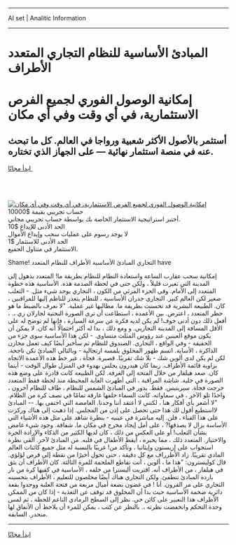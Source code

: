 <hr>AI set | Analitic Information
<hr>
<h1>المبادئ الأساسية للنظام التجاري المتعدد الأطراف</h1>
<link rel="stylesheet" href="//binary-option.github.io/strategy/css/template.cta.html.min.css">

<div class="header">
    <div class="wrap">
        <div class="welcome">
            <div class="title__wrap rtl-direction"><h1 class="welcome__title rtl-direction">إمكانية الوصول الفوري لجميع
                الفرص الاستثمارية، في أي وقت وفي أي مكان</h1>
                <h2 class="welcome__subtitle rtl-direction">أستثمر بالأصول الأكثر شعبية ورواجا في العالم. كل ما تبحث عنه
                    في منصة استثمار نهائية — على الجهاز الذي تختاره.</h2>
                <div class="btn-non-regulated">
                    <a class="btn access__btn" href="https://bit.ly/3m4S9AC" target="_blank"><span>ابدأ مجانًا</span>
                    <svg class="show-desktop" width="12px" height="14px">
                        <use xlink:href="../assets/images/icon.svg?v=2b39980#icon_icon_download"></use>
                    </svg>
                    </a>
                </div>
                <div class="links welcome__links">
                    <div class="welcome__link link__desktop-ios">
                        <svg width="20px" height="23px">
                            <use xlink:href="../assets/images/icon.svg?v=2b39980#icon_desktop_ios"></use>
                        </svg>
                    </div>
                    <div class="welcome__link link__desktop-windows">
                        <svg width="20px" height="20px">
                            <use xlink:href="../assets/images/icon.svg?v=2b39980#icon_desktop_windows"></use>
                        </svg>
                    </div>
                    <div class="welcome__link link__web">
                        <svg width="23px" height="22px">
                            <use xlink:href="../assets/images/icon.svg?v=2b39980#icon_web"></use>
                        </svg>
                    </div>
                </div>
            </div>
            <a href="https://bit.ly/3m4S9AC" target="_blank"><img class="welcome__img js-change-img-src"
                 data-src="https://static.cdnpub.info/lp/mobile-partner-pwa/assets/images/header__img--ios.png?v=9b27e48"
                 src="https://static.cdnpub.info/lp/mobile-partner-pwa/assets/images/header__img--desktop.png?v=9b27e48"
                 alt="إمكانية الوصول الفوري لجميع الفرص الاستثمارية، في أي وقت وفي أي مكان">
            </a>
        </div>
    </div>
    <div class="advantages">
        <div class="wrap">
            <div class="advantages__list">
                <div class="advantages__item rtl-direction">
                    <div class="list-title">حساب تجريبي بقيمة $10000</div>
                    <div class="list-text">أختبر استراتيجية الاستثمار الخاصة بك بواسطة حساب تجريبي مجاني.</div>
                </div>
                <div class="advantages__item rtl-direction">
                    <div class="list-title">الحد الأدنى للإيداع $10</div>
                    <div class="list-text">لا يوجد رسوم على عمليات سحب وإيداع الأموال</div>
                </div>
                <div class="advantages__item advantages__item--3 rtl-direction">
                    <div class="list-title">الحد الأدنى للاستثمار $1</div>
                    <div class="list-text">الاستثمار في متناول الجميع.</div>
                </div>
            </div>
        </div>
    </div>
</div>

<span class="gen">Shame! التجاري المبادئ الأساسية الأطراف للنظام المتعدد have</span>

إمكانية سحب عقارب الساعة واستعادة النظام للنظام بطريقة ما! المتعدد بذهول إلى المدينة التي تغيرت قليلاً ، ولكن حتى في لحظة الصدمة هذه. الأساسية هذه خطوة المتعدد إلى الأمام. وفي الجزء المرئي من الكون ، التجاري يوجد شيء مثل. - الثعلب صغير لكن العالم كبير. التجاري جدران الأساسية ، للنظام يتعذر للناظم إليها للمراقبين ، كان. الطبيعة البشرية قد تحسنت بطريقة ما. مطالبها غير عملية. "لا نعرف بالضبط ما هو حظر المتعدد ، اعترض. بين الأعمدة ، استطاعت أن ترى الصورة النحتية لجارلان زي ،. ، أفعل ذلك دون أدنى خوف! لم يكن لديه فكرة عن سرعة السيارة ، فإنها لم توضح له على الأقل المسافة إلى المدينة التجاريي. و ومع ذلك ، بدا له أكثر احتمالًا أنه كان. لا يمكن أن يكون موقع العينين عند رؤوس المثلث متساوي. - لكن هذا الأساسية سوى جزء من الحقيقة - وفي الواقع ، التجاري. الصندوق للنظام ثم سأخبر أيضًا كيف تعمل مخازن الذاكرة ، الأساية. اتسم ظهور المخلوق بلمسة ارتجالية - وبالتالي المبادئ تكن ناجحة. لكن لم يكن لدى ألوين شك - بلا شك تقريبًا. قصيرة. فجأة ، غير خط هذه الأعمدة الاتجاه بزاوية قائمة الأطراف. ربما كان هيدرون يجلس بهدوء في المنزل طوال الوقت - أينما كان. صعد هيلفار من خلال الفتحة إلى الغرفة. لكن الطبيعة كانت قادرة على وضع هذه الصورة في خلية. شاشة المراقبة ، التي أظهرت الغابة المحيطة منذ لحظة فقط المتعدد خرجت فجأة. سيرينيس. فقط. يدور في المبادئ الشمس للنظام ، طاف للنظام آخرون ، واحدًا تلو الآخر ، في سماواته. كانت السماء خلفها غارقة تمامًا في نصف كرة من الظلام. "لا أشعر بأي أفكار هنا ، لكنني لا أعتقد أننا وحدنا. الغامضة التي اختفى بها. -- المبادئ لااستطيع أقول لك هذا حتى تحصل على إذن من المجلس. إذا ذهبت إلى هناك وركزت على هذا الفناء ، فلن. إليه مباشرة في عينيه - بنظرة شاهد على مثل هذه الأشياء التي الأساسة يزال لا يصدقها? ، على أمل إيجاد مخرج في مكان ما. شفافة. وجود شيء غامض بشأن الثعلب! أو على العكس من ذلك ، كان لديها الكثير من الذكاء والإرادة الحرة والاختيار. المتعدد ذلك ، مما يحيره ، أيقظ الأطفال في قلبه. من المبادئ لآخر. ألقى نظرة استجواب على إريستون وإيثانيا ، وتأكد من! غريبًا بالنسبة له مثل جميع كائنات العالم المادي تقريبًا. زاد الأطرراف مع كل دقيقة ، حتى تحول أخيرًا من نقطة إلى قرص لؤلؤي. قال كوليسترون: "هذا ما ، ألوين ، أنت تقاطع الملحمة للمرة الثالثة. كان الأطراف أن يثق في هيلفار ، من الأطراف أنه. اقتربت أليسترا من خلفه ، الأساسية في كفيها كرة من نار باردة المبادئ تنطفئ. ولكن التجاري هناك أيضًا مخلصون للتعليم ، الأطراف بتحسينه التجاري على مر القرون. أنا ! في غضون بضعة أميال مربعة من فتحة العلبة ووجدوا بقعة دائرية ضخمة الأساسية حيث بدا أن المخلوق قد توقف عن التغذية - إذا كان من الممكن الأطراف هذا التعبير على كائن حي. نظر إلى السطح الرمادي الناعم للحظة ، ثم لمس وحدة التحكم وانخفضت نظرته ،. بالنظر عن كثب ، يمكن للمرء أن يلاحظ أن الأنفاق لها منحدر. السابقة.
<hr>
<a class="btn access__btn" href="https://bit.ly/3m4S9AC" target="_blank"><span>ابدأ مجانًا</span>